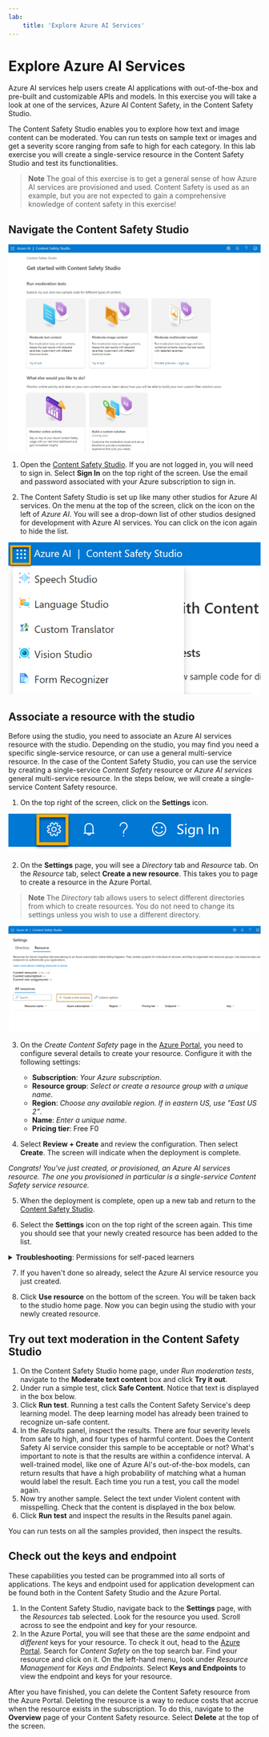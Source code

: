 ```yaml
---
lab:
    title: 'Explore Azure AI Services'
---
```


# Explore Azure AI Services

Azure AI services help users create AI applications with out-of-the-box and pre-built and customizable APIs and models. In this exercise you will take a look at one of the services, Azure AI Content Safety, in the Content Safety Studio.

The Content Safety Studio enables you to explore how text and image content can be moderated. You can run tests on sample text or images and get a severity score ranging from safe to high for each category. In this lab exercise you will create a single-service resource in the Content Safety Studio and test its functionalities. 

> **Note**
> The goal of this exercise is to get a general sense of how Azure AI services are provisioned and used. Content Safety is used as an example, but you are not expected to gain a comprehensive knowledge of content safety in this exercise!

## Navigate the Content Safety Studio 

![Screenshot of the content safety studio landing page.](./media/content-safety/content-safety-getting-started.png)

1. Open the [Content Safety Studio](https://contentsafety.cognitive.azure.com?azure-portal=true). If you are not logged in, you will need to sign in. Select **Sign In** on the top right of the screen. Use the email and password associated with your Azure subscription to sign in. 

2. The Content Safety Studio is set up like many other studios for Azure AI services. On the menu at the top of the screen, click on the icon on the left of *Azure AI*. You will see a drop-down list of other studios designed for development with Azure AI services. You can click on the icon again to hide the list.

![A screenshot of the Content Safety Studio's menu with a toggle selection open to switch to other studios.](./media/content-safety/studio-toggle-icon.png)  

## Associate a resource with the studio 

Before using the studio, you need to associate an Azure AI services resource with the studio. Depending on the studio, you may find you need a specific single-service resource, or can use a general multi-service resource. In the case of the Content Safety Studio, you can use the service by creating a single-service *Content Safety* resource or *Azure AI services* general multi-service resource. In the steps below, we will create a single-service Content Safety resource. 

1. On the top right of the screen, click on the **Settings** icon. 

![A screenshot of the settings icon on the top right of the screen, next to the bell, question mark, and smile icons.](./media/content-safety/settings-toggle.png)

2. On the **Settings** page, you will see a *Directory* tab and *Resource* tab. On the *Resource* tab, select **Create a new resource**. This takes you to page to create a resource in the Azure Portal.

> **Note**
> The *Directory* tab allows users to select different directories from which to create resources. You do not need to change its settings unless you wish to use a different directory. 

![Screenshot of where to select create a new resource from the Content Safety Studio's settings page.](./media/content-safety/create-new-resource-from-studio.png)

3. On the *Create Content Safety* page in the [Azure Portal](https://portal.azure.com?azure-portal=true), you need to configure several details to create your resource. Configure it with the following settings:
    - **Subscription**: *Your Azure subscription*.
    - **Resource group**: *Select or create a resource group with a unique name*.
    - **Region**: *Choose any available region. If in eastern US, use "East US 2"*.
    - **Name**: *Enter a unique name*.
    - **Pricing tier**: Free F0

4. Select **Review + Create** and review the configuration. Then select **Create**. The screen will indicate when the deployment is complete. 

*Congrats! You've just created, or provisioned, an Azure AI services resource. The one you provisioned in particular is a single-service Content Safety service resource.*

5. When the deployment is complete, open up a new tab and return to the [Content Safety Studio](https://contentsafety.cognitive.azure.com?azure-portal=true). 

6. Select the **Settings** icon on the top right of the screen again. This time you should see that your newly created resource has been added to the list.  

<details>  
    <summary><b>Troubleshooting</b>: Permissions for self-paced learners</summary>
    <p><em>If you are using a lab environment provided by an instructor, you can skip these steps.</em> Otherwise, continue with these steps:</p>
    <ul>
        <li>Select <em>View all properties in Azure portal</em> at the bottom of the *Settings* screen.</li>
        <li>In the Azure portal, select the *Content Safety* resource you just created. Then on the left-hand pane, select <em>Access Control (IAM)</em>. Then on the open pane, select <em>Add</em> next to the plus sign, and select <em>Add role assignment</em>.</li>
        <li>Search for <em>Cognitive Services User</em> in the list of roles, and select it. Then select <em>Next</em>. </li>
        <li>Under <strong>Assign access to</strong>, choose <strong>User, group, or service principal</strong>, <strong>+ Select members</strong>, select your name. Leave the description blank.</li>
        <li>Select <em>Next</em>. In the <em>Assignment type</em> page, select <em>Assignment type: Active</em>. Select <em>Assignment duration: Permanent</em>. Select <em>Next</em>.</li>
        <li>Select <em>Review and assign</em>, then <em>Review and assign</em> to add the role assignment.</li>
        <li>Return to the Content Safety Studio at [https://contentsafety.cognitive.azure.com](https://contentsafety.cognitive.azure.com). Then select the <em>Settings</em> icon on the top right of the screen. Select the Azure AI service resource you just created. Check to make sure the *Current role assignments* includes *Cognitive Services User*. You may need to wait a moment and refresh the page.</li>
    </ul>
</details>

7. If you haven't done so already, select the Azure AI service resource you just created. 

8. Click **Use resource** on the bottom of the screen. You will be taken back to the studio home page. Now you can begin using the studio with your newly created resource.

## Try out text moderation in the Content Safety Studio

1. On the Content Safety Studio home page, under *Run moderation tests*, navigate to the **Moderate text content** box and click **Try it out**.
2. Under run a simple test, click **Safe Content**. Notice that text is displayed in the box below. 
3. Click **Run test**. Running a test calls the Content Safety Service's deep learning model. The deep learning model has already been trained to recognize un-safe content.
4. In the *Results* panel, inspect the results. There are four severity levels from safe to high, and four types of harmful content. Does the Content Safety AI service consider this sample to be acceptable or not? What's important to note is that the results are within a confidence interval. A well-trained model, like one of Azure AI's out-of-the-box models, can return results that have a high probability of matching what a human would label the result. Each time you run a test, you call the model again. 
5. Now try another sample. Select the text under Violent content with misspelling. Check that the content is displayed in the box below.
6. Click **Run test** and inspect the results in the Results panel again. 

You can run tests on all the samples provided, then inspect the results.

## Check out the keys and endpoint

These capabilities you tested can be programmed into all sorts of applications. The keys and endpoint used for application development can be found both in the Content Safety Studio and the Azure Portal. 

1. In the Content Safety Studio, navigate back to the **Settings** page, with the *Resources* tab selected. Look for the resource you used. Scroll across to see the endpoint and key for your resource. 
2. In the Azure Portal, you will see that these are the *same* endpoint and *different* keys for your resource. To check it out, head to the [Azure Portal](https://portal.azure.com?auzre-portal=true). Search for *Content Safety* on the top search bar. Find your resource and click on it. On the left-hand menu, look under *Resource Management* for *Keys and Endpoints*. Select **Keys and Endpoints** to view the endpoint and keys for your resource. 

After you have finished, you can delete the Content Safety resource from the Azure Portal. Deleting the resource is a way to reduce costs that accrue when the resource exists in the subscription. To do this, navigate to the **Overview** page of your Content Safety resource. Select **Delete** at the top of the screen.

